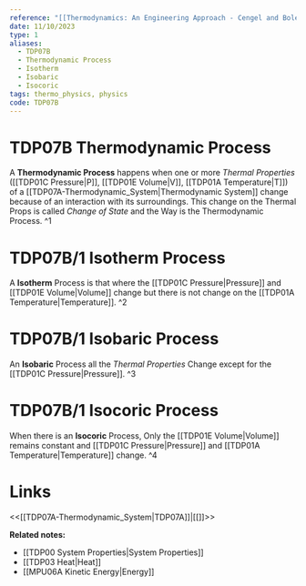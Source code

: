 ```yaml
---
reference: "[[Thermodynamics: An Engineering Approach - Cengel and Boles]]"
date: 11/10/2023
type: 1
aliases:
  - TDP07B
  - Thermodynamic Process
  - Isotherm
  - Isobaric
  - Isocoric
tags: thermo_physics, physics
code: TDP07B
---
```

# TDP07B Thermodynamic Process

 A **Thermodynamic Process** happens when one or more *Thermal Properties* ([[TDP01C Pressure|P]], [[TDP01E Volume|V]], [[TDP01A Temperature|T]]) of a [[TDP07A-Thermodynamic_System|Thermodynamic System]] change because of an interaction with its surroundings. This change on the Thermal Props is called *Change of State* and the Way is the Thermodynamic Process. ^1

# TDP07B/1 Isotherm Process

A **Isotherm** Process is that where the [[TDP01C Pressure|Pressure]] and [[TDP01E Volume|Volume]] change but there is not change on the [[TDP01A Temperature|Temperature]]. ^2

# TDP07B/1 Isobaric Process

An **Isobaric** Process all the *Thermal Properties* Change except for the [[TDP01C Pressure|Pressure]]. ^3

# TDP07B/1 Isocoric Process

When there is an **Isocoric** Process, Only the [[TDP01E Volume|Volume]] remains constant and [[TDP01C Pressure|Pressure]] and [[TDP01A Temperature|Temperature]] change. ^4

# Links
<<[[TDP07A-Thermodynamic_System|TDP07A]]|[[]]>>

**Related notes:**
- [[TDP00 System Properties|System Properties]] 
- [[TDP03 Heat|Heat]]
- [[MPU06A Kinetic Energy|Energy]]